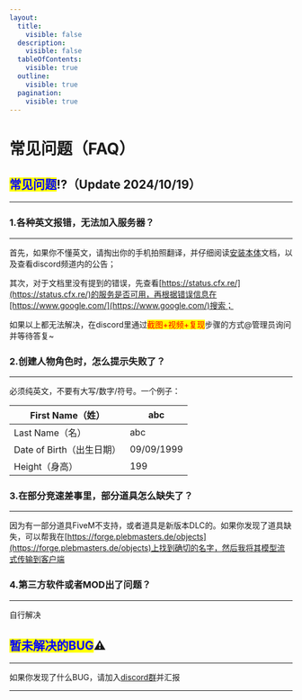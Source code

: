 ```yaml
---
layout:
  title:
    visible: false
  description:
    visible: false
  tableOfContents:
    visible: true
  outline:
    visible: true
  pagination:
    visible: true
---
```


# 常见问题（FAQ）

## <mark style="color:blue;">**常见问题**</mark>⁉️（Update 2024/10/19） <a href="#chang-jian-wen-ti-update20240912" id="chang-jian-wen-ti-update20240912"></a>

***

### **1.各种英文报错，无法加入服务器？** <a href="#h1-ge-zhong-ying-wen-bao-cuo-wu-fa-jia-ru-fu-wu-qi" id="h1-ge-zhong-ying-wen-bao-cuo-wu-fa-jia-ru-fu-wu-qi"></a>

***

首先，如果你不懂英文，请掏出你的手机拍照翻译，并仔细阅读[安装本体](page-1-install.md)文档，以及查看discord频道内的公告；

其次，对于文档里没有提到的错误，先查看[https://status.cfx.re/](https://status.cfx.re/)的服务是否可用，再根据错误信息在[https://www.google.com/](https://www.google.com/)搜索；

如果以上都无法解决，在discord里通过<mark style="color:red;">截图+视频+复现</mark>步骤的方式@管理员询问并等待答复\~

### **2.创建人物角色时，怎么提示失败了？** <a href="#h2-chuang-jian-ren-wu-jue-se-shi-zen-me-ti-shi-shi-bai-le" id="h2-chuang-jian-ren-wu-jue-se-shi-zen-me-ti-shi-shi-bai-le"></a>

***

必须纯英文，不要有大写/数字/符号。一个例子：

| First Name（姓）       | abc        |
| ------------------- | ---------- |
| Last Name（名）        | abc        |
| Date of Birth（出生日期） | 09/09/1999 |
| Height（身高）          | 199        |

### **3.在部分竞速差事里，部分道具怎么缺失了？** <a href="#h3-zai-bu-fen-jing-su-chai-shi-li-bu-fen-dao-ju-zen-me-que-shi-le" id="h3-zai-bu-fen-jing-su-chai-shi-li-bu-fen-dao-ju-zen-me-que-shi-le"></a>

***

因为有一部分道具FiveM不支持，或者道具是新版本DLC的。如果你发现了道具缺失，可以帮我在[https://forge.plebmasters.de/objects](https://forge.plebmasters.de/objects)上找到确切的名字，然后我将其模型流式传输到客户端

### **4.第三方软件或者MOD出了问题？** <a href="#h4-di-san-fang-ruan-jian-huo-zhe-mod-chu-le-wen-ti" id="h4-di-san-fang-ruan-jian-huo-zhe-mod-chu-le-wen-ti"></a>

***

自行解决

## <mark style="color:blue;">**暂未解决的BUG**</mark>⚠️ <a href="#zan-wei-jie-jue-de-bug" id="zan-wei-jie-jue-de-bug"></a>

***

如果你发现了什么BUG，请加入[discord群](https://discord.com/invite/ryAE73x)并汇报

***
